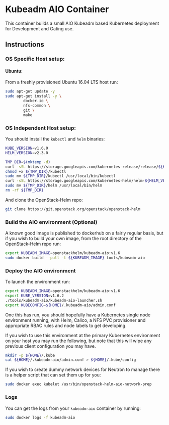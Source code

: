 # Kubeadm AIO Container

This container builds a small AIO Kubeadm based Kubernetes deployment for Development and Gating use.

## Instructions

### OS Specific Host setup:

#### Ubuntu:

From a freshly provisioned Ubuntu 16.04 LTS host run:
``` bash
sudo apt-get update -y
sudo apt-get install -y \
        docker.io \
        nfs-common \
        git \
        make
```

### OS Independent Host setup:

You should install the `kubectl` and `helm` binaries:

``` bash
KUBE_VERSION=v1.6.0
HELM_VERSION=v2.3.0

TMP_DIR=$(mktemp -d)
curl -sSL https://storage.googleapis.com/kubernetes-release/release/${KUBE_VERSION}/bin/linux/amd64/kubectl -o ${TMP_DIR}/kubectl
chmod +x ${TMP_DIR}/kubectl
sudo mv ${TMP_DIR}/kubectl /usr/local/bin/kubectl
curl -sSL https://storage.googleapis.com/kubernetes-helm/helm-${HELM_VERSION}-linux-amd64.tar.gz | tar -zxv --strip-components=1 -C ${TMP_DIR}
sudo mv ${TMP_DIR}/helm /usr/local/bin/helm
rm -rf ${TMP_DIR}
```

And clone the OpenStack-Helm repo:

``` bash
git clone https://git.openstack.org/openstack/openstack-helm
```

### Build the AIO environment (Optional)

A known good image is published to dockerhub on a fairly regular basis, but if
you wish to build your own image, from the root directory of the OpenStack-Helm
repo run:

``` bash
export KUBEADM_IMAGE=openstackhelm/kubeadm-aio:v1.6
sudo docker build --pull -t ${KUBEADM_IMAGE} tools/kubeadm-aio
```

### Deploy the AIO environment

To launch the environment run:

``` bash
export KUBEADM_IMAGE=openstackhelm/kubeadm-aio:v1.6
export KUBE_VERSION=v1.6.2
./tools/kubeadm-aio/kubeadm-aio-launcher.sh
export KUBECONFIG=${HOME}/.kubeadm-aio/admin.conf
```

One this has run, you should hopefully have a Kubernetes single node environment
running, with Helm, Calico, a NFS PVC provisioner and appropriate RBAC rules and
node labels to get developing.

If you wish to use this environment at the primary Kubernetes environment on
your host you may run the following, but note that this will wipe any previous
client configuration you may have.

``` bash
mkdir -p ${HOME}/.kube
cat ${HOME}/.kubeadm-aio/admin.conf > ${HOME}/.kube/config
```

If you wish to create dummy network devices for Neutron to manage there is a
helper script that can set them up for you:

``` bash
sudo docker exec kubelet /usr/bin/openstack-helm-aio-network-prep
```

### Logs

You can get the logs from your `kubeadm-aio` container by running:

``` bash
sudo docker logs -f kubeadm-aio
```
